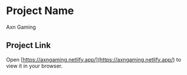 # Project Name

Axn Gaming

## Project Link

Open [https://axngaming.netlify.app/](https://axngaming.netlify.app/) to view it in your browser.

